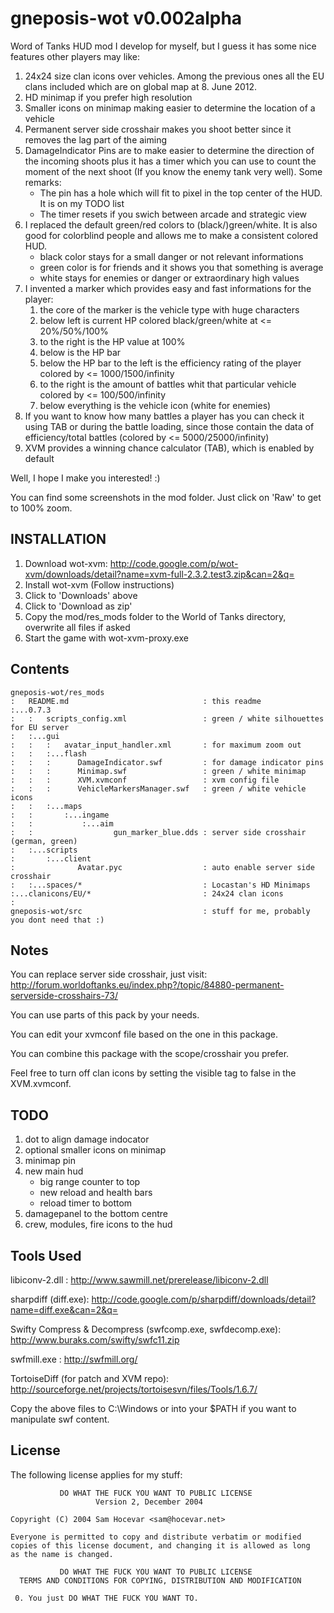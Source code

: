 gneposis-wot v0.002alpha 
========================

Word of Tanks HUD mod I develop for myself, but I guess it has some nice features other players may like:

1. 24x24 size clan icons over vehicles. Among the previous ones all the EU clans included which are on global map at 8. June 2012.
2. HD minimap if you prefer high resolution
3. Smaller icons on minimap making easier to determine the location of a vehicle
4. Permanent server side crosshair makes you shoot better since it removes the lag part of the aiming
5. DamageIndicator Pins are to make easier to determine the direction of the incoming shoots plus it has a timer which you can use to count the moment of the next shoot (If you know the enemy tank very well). Some remarks:
   * The pin has a hole which will fit to pixel in the top center of the HUD. It is on my TODO list
   * The timer resets if you swich between arcade and strategic view
6. I replaced the default green/red colors to (black/)green/white. It is also good for colorblind people and allows me to make a consistent colored HUD.
   * black color stays for a small danger or not relevant informations
   * green color is for friends and it shows you that something is average
   * white stays for enemies or danger or extraordinary high values
7. I invented a marker which provides easy and fast informations for the player:
   1. the core of the marker is the vehicle type with huge characters
   2. below left is current HP colored black/green/white at <= 20%/50%/100%
   3. to the right is the HP value at 100%
   4. below is the HP bar
   5. below the HP bar to the left is the efficiency rating of the player colored by <= 1000/1500/infinity
   6. to the right is the amount of battles whit that particular vehicle colored by <= 100/500/infinity
   7. below everything is the vehicle icon (white for enemies)
8. If you want to know how many battles a player has you can check it using TAB or during the battle loading, since those contain the data of efficiency/total battles (colored by <= 5000/25000/infinity)
9. XVM provides a winning chance calculator (TAB), which is enabled by default

Well, I hope I make you interested! :)

You can find some screenshots in the mod folder. Just click on 'Raw' to get to 100% zoom.

INSTALLATION
------------
1. Download wot-xvm: <http://code.google.com/p/wot-xvm/downloads/detail?name=xvm-full-2.3.2.test3.zip&can=2&q=>
2. Install wot-xvm (Follow instructions)
3. Click to 'Downloads' above
4. Click to 'Download as zip'
5. Copy the mod/res_mods folder to the World of Tanks directory, overwrite all files if asked
6. Start the game with wot-xvm-proxy.exe

Contents
--------

    gneposis-wot/res_mods               
    :   README.md                              : this readme
    :...0.7.3                                  
    :   :   scripts_config.xml                 : green / white silhouettes for EU server
    :   :...gui                                
    :   :   :   avatar_input_handler.xml       : for maximum zoom out
    :   :   :...flash                         
    :   :   :      DamageIndicator.swf         : for damage indicator pins
    :   :   :      Minimap.swf                 : green / white minimap
    :   :   :      XVM.xvmconf                 : xvm config file
    :   :   :      VehicleMarkersManager.swf   : green / white vehicle icons 
    :   :   :...maps
    :   :       :...ingame
    :   :           :...aim
    :   :                  gun_marker_blue.dds : server side crosshair (german, green)
    :   :...scripts
    :       :...client
    :              Avatar.pyc                  : auto enable server side crosshair
    :   :...spaces/*                           : Locastan's HD Minimaps
    :...clanicons/EU/*                         : 24x24 clan icons
    :
    gneposis-wot/src                           : stuff for me, probably you dont need that :)

Notes
-----
You can replace server side crosshair, just visit:
    <http://forum.worldoftanks.eu/index.php?/topic/84880-permanent-serverside-crosshairs-73/>
    
You can use parts of this pack by your needs.

You can edit your xvmconf file based on the one in this package.

You can combine this package with the scope/crosshair you prefer.

Feel free to turn off clan icons by setting the visible tag to false in the XVM.xvmconf.
    
TODO
----

1. dot to align damage indocator
2. optional smaller icons on minimap
3. minimap pin
4. new main hud
   * big range counter to top
   * new reload and health bars
   * reload timer to bottom
6. damagepanel to the bottom centre
7. crew, modules, fire icons to the hud

Tools Used
----------
libiconv-2.dll : <http://www.sawmill.net/prerelease/libiconv-2.dll>

sharpdiff (diff.exe): <http://code.google.com/p/sharpdiff/downloads/detail?name=diff.exe&can=2&q=>

Swifty Compress & Decompress (swfcomp.exe, swfdecomp.exe): <http://www.buraks.com/swifty/swfc11.zip>

swfmill.exe : <http://swfmill.org/>

TortoiseDiff (for patch and XVM repo): <http://sourceforge.net/projects/tortoisesvn/files/Tools/1.6.7/>

Copy the above files to C:\Windows or into your $PATH if you want to manipulate swf content.

License
-------
The following license applies for my stuff:

               DO WHAT THE FUCK YOU WANT TO PUBLIC LICENSE
                       Version 2, December 2004
   
    Copyright (C) 2004 Sam Hocevar <sam@hocevar.net>
   
    Everyone is permitted to copy and distribute verbatim or modified
    copies of this license document, and changing it is allowed as long
    as the name is changed.
   
               DO WHAT THE FUCK YOU WANT TO PUBLIC LICENSE
      TERMS AND CONDITIONS FOR COPYING, DISTRIBUTION AND MODIFICATION
   
     0. You just DO WHAT THE FUCK YOU WANT TO. 